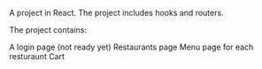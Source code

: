 A project in React. The project includes hooks and routers.

The project contains:

A login page (not ready yet)
Restaurants page
Menu page for each resturaunt
Cart
